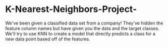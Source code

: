 # K-Nearest-Neighbors-Project-
We've been given a classified data set from a company! They've hidden the feature column names but have given you the data and the target classes.  We'll try to use KNN to create a model that directly predicts a class for a new data point based off of the features.
